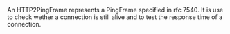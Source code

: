 An HTTP2PingFrame represents a PingFrame specified in rfc 7540. It is use to check wether a connection is still alive and to test the response time of a connection.